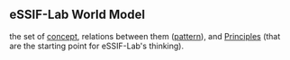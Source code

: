 ## eSSIF-Lab World Model

the set of <a href="https://essif-lab.github.io/framework/docs/terms/concept" hovertext="Concept: the ideas/thoughts behind a classification of Entities (what makes Entities in that class 'the same').">concept</a>, relations between them (<a href="https://essif-lab.github.io/framework/docs/terms/pattern" hovertext="Pattern (also: Mental Model): A description, both casual and formal, of a set of Concepts (ideas), relations between them, and constraints, that together form a coherent and consistent 'viewpoint', or 'way of thinking' about a certain topic.">pattern</a>), and <a href="/framework/docs/essifLab-principles">Principles</a> (that are the starting point for eSSIF-Lab's thinking).

